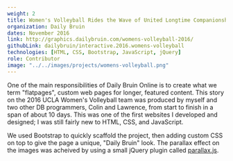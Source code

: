 ```yaml
---
weight: 2
title: Women's Volleyball Rides the Wave of United Longtime Companionship
organization: Daily Bruin
dates: November 2016
link: http://graphics.dailybruin.com/womens-volleyball-2016/
githubLink: dailybruin/interactive.2016.womens-volleyball
technologies: [HTML, CSS, Bootstrap, JavaScript, jQuery]
role: Contributor
image: "../../images/projects/womens-volleyball.png"
---
```


One of the main responsibilities of Daily Bruin Online is to create what we term "flatpages", custom web pages for longer, featured content. This story on the 2016 UCLA Women's Volleyball team was produced by myself and two other DB programmers, Colin and Lawrence, from start to finish in a span of about 10 days. This was one of the first websites I developed and designed; I was still fairly new to HTML, CSS, and JavaScript.

We used Bootstrap to quickly scaffold the project, then adding custom CSS on top to give the page a unique, "Daily Bruin" look. The parallax effect on the images was acheived by using a small jQuery plugin called [parallax.js](http://pixelcog.github.io/parallax.js/).
